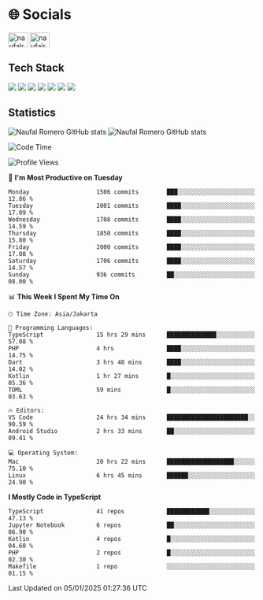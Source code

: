 <h1 align="">🌐 Socials</h1>
<p align="left">
<a href="https://linkedin.com/in/naufal-romero-putra-pratama-9ab816177/" target="blank"><img align="center" src="https://raw.githubusercontent.com/rahuldkjain/github-profile-readme-generator/master/src/images/icons/Social/linked-in-alt.svg" alt="naufalromero" height="30" width="40" /></a>
<a href="https://instagram.com/naufalromero" target="blank"><img align="center" src="https://raw.githubusercontent.com/rahuldkjain/github-profile-readme-generator/master/src/images/icons/Social/instagram.svg" alt="naufalromero" height="30" width="40" /></a>
</p>


<h2 align="">Tech Stack</h2>
<div align="">
  <img src="https://img.shields.io/badge/next.js-000000?style=for-the-badge&logo=nextdotjs&logoColor=white"/>
 <img src="https://img.shields.io/badge/typescript-%23007ACC.svg?style=for-the-badge&logo=typescript&logoColor=white"/>
 <img src="https://img.shields.io/badge/react-%2320232a.svg?style=for-the-badge&logo=react&logoColor=%2361DAFB"/>
 <img src="https://img.shields.io/badge/tailwindcss-%2338B2AC.svg?style=for-the-badge&logo=tailwind-css&logoColor=white"/>
 <img src="https://img.shields.io/badge/Prisma-3982CE?style=for-the-badge&logo=Prisma&logoColor=white"/>
 <img src="https://img.shields.io/badge/javascript-%23323330.svg?style=for-the-badge&logo=javascript&logoColor=%23F7DF1E"/>
 <img src="https://img.shields.io/badge/java-%23ED8B00.svg?style=for-the-badge&logo=openjdk&logoColor=white"/>
</div>


<h2 align="">Statistics</h2>
<div align="">
<img src="https://github-readme-stats-xi-nine-74.vercel.app/api?username=romves&show_icons=true&theme=tokyonight&include_all_commits=true&count_private=true" alt="Naufal Romero GitHub stats"/>
<img src="https://github-readme-stats-xi-nine-74.vercel.app/api/top-langs/?username=romves&theme=tokyonight&hide_border=false&include_all_commits=true&count_private=true&layout=compact" alt="Naufal Romero GitHub stats"/>
</div>

<!--START_SECTION:waka-->
![Code Time](http://img.shields.io/badge/Code%20Time-1%2C885%20hrs%2025%20mins-blue)

![Profile Views](http://img.shields.io/badge/Profile%20Views-0-blue)

📅 **I'm Most Productive on Tuesday** 

```text
Monday                   1506 commits        ███░░░░░░░░░░░░░░░░░░░░░░   12.86 % 
Tuesday                  2001 commits        ████░░░░░░░░░░░░░░░░░░░░░   17.09 % 
Wednesday                1708 commits        ████░░░░░░░░░░░░░░░░░░░░░   14.59 % 
Thursday                 1850 commits        ████░░░░░░░░░░░░░░░░░░░░░   15.80 % 
Friday                   2000 commits        ████░░░░░░░░░░░░░░░░░░░░░   17.08 % 
Saturday                 1706 commits        ████░░░░░░░░░░░░░░░░░░░░░   14.57 % 
Sunday                   936 commits         ██░░░░░░░░░░░░░░░░░░░░░░░   08.00 % 
```


📊 **This Week I Spent My Time On** 

```text
🕑︎ Time Zone: Asia/Jakarta

💬 Programming Languages: 
TypeScript               15 hrs 29 mins      ██████████████░░░░░░░░░░░   57.08 % 
PHP                      4 hrs               ████░░░░░░░░░░░░░░░░░░░░░   14.75 % 
Dart                     3 hrs 48 mins       ████░░░░░░░░░░░░░░░░░░░░░   14.02 % 
Kotlin                   1 hr 27 mins        █░░░░░░░░░░░░░░░░░░░░░░░░   05.36 % 
TOML                     59 mins             █░░░░░░░░░░░░░░░░░░░░░░░░   03.63 % 

🔥 Editors: 
VS Code                  24 hrs 34 mins      ███████████████████████░░   90.59 % 
Android Studio           2 hrs 33 mins       ██░░░░░░░░░░░░░░░░░░░░░░░   09.41 % 

💻 Operating System: 
Mac                      20 hrs 22 mins      ███████████████████░░░░░░   75.10 % 
Linux                    6 hrs 45 mins       ██████░░░░░░░░░░░░░░░░░░░   24.90 % 
```

**I Mostly Code in TypeScript** 

```text
TypeScript               41 repos            ████████████░░░░░░░░░░░░░   47.13 % 
Jupyter Notebook         6 repos             ██░░░░░░░░░░░░░░░░░░░░░░░   06.90 % 
Kotlin                   4 repos             █░░░░░░░░░░░░░░░░░░░░░░░░   04.60 % 
PHP                      2 repos             █░░░░░░░░░░░░░░░░░░░░░░░░   02.30 % 
Makefile                 1 repo              ░░░░░░░░░░░░░░░░░░░░░░░░░   01.15 % 
```




 Last Updated on 05/01/2025 01:27:36 UTC
<!--END_SECTION:waka-->
